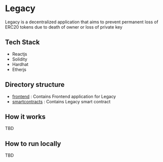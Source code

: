 # Legacy

Legacy is a decentralized application that aims to prevent permanent loss of ERC20 tokens due to death of owner or loss of private key


## Tech Stack

- Reactjs
- Solidity
- Hardhat
- Etherjs


## Directory structure

- [frontend](./frontend) : Contains Frontend application for Legacy
- [smartcontracts](./smartcontracts) : Contains Legacy smart contract

## How it works
TBD

## How to run locally

TBD
